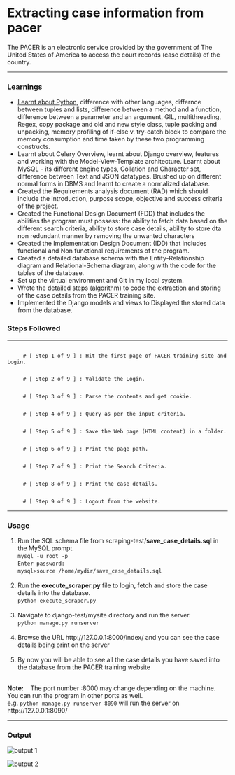 <h1>Extracting case information from pacer</h1>

<p> The PACER is an electronic service provided by the government of The United States of America to access the court records (case details) of the country. </p>
<hr/>

<h3>Learnings</h3>
<ul>
  <li>
    <a href="https://drive.google.com/open?id=1TW6W8uttszW6XMdM2E5MCk092pm_-AJqQ9JYQPi7Ln4">Learnt about Python</a>, difference with other languages, differnce between tuples and lists, difference between a method and a function, difference between a parameter and an argument, GIL, multithreading, Regex, copy package and old and new style class, tuple packing and unpacking, memory profiling of if-else v. try-catch block to compare the memory consumption and time taken by these two programming constructs.
  </li>
  <li>Learnt about Celery Overview, learnt about Django overview, features and working with the Model-View-Template architecture. Learnt about MySQL - its different engine types, Collation and Character set, difference between Text and JSON datatypes. Brushed up on different normal forms in DBMS and learnt to create a normalized database.</li>
  <li>Created the Requirements analysis document (RAD) which should include the introduction, purpose scope, objective and success criteria of the project.</li>
  <li>Created the Functional Design Document (FDD) that includes the abilities the program must possess: the ability to fetch data based on the different search criteria, ability to store case details, ability to store dta non redundant manner by removing the unwanted characters</li>
  <li>Created the Implementation Design Document (IDD) that includes functional and Non functional requirements of the program.</li>
  <li>Created a detailed database schema with the Entity-Relationship diagram and Relational-Schema diagram, along with the code for the tables of the database.</li>
  <li>Set up the virtual environment and Git in my local system.</li>
  <li>Wrote the detailed steps (algorithm) to code the extraction and storing of the case details from the PACER training site.
<li>Implemented the Django models and views to Displayed the stored data from the database.</li>
</ul>

<h3>Steps Followed</h3>
<hr/>
    <code>
     # [ Step 1 of 9 ] : Hit the first page of PACER training site and Login.</p>
     # [ Step 2 of 9 ] : Validate the Login.</p>
     # [ Step 3 of 9 ] : Parse the contents and get cookie.</p>
     # [ Step 4 of 9 ] : Query as per the input criteria.</p>
     # [ Step 5 of 9 ] : Save the Web page (HTML content) in a folder.</p>
     # [ Step 6 of 9 ] : Print the page path.</p>
     # [ Step 7 of 9 ] : Print the Search Criteria.</p>
     # [ Step 8 of 9 ] : Print the case details.</p> 
     # [ Step 9 of 9 ] : Logout from the website.</p></code>
 <hr/>
  <h3>Usage</h3>
    <ol>
  <li>Run the SQL schema file from scraping-test/<b>save_case_details.sql</b> in the MySQL prompt. <br>
    <code>mysql -u root -p</code><br/>
    <code>Enter password:</code><br/>
    <code>mysql>source /home/mydir/save_case_details.sql</code>
  </li><br/>
  <li>Run the <b>execute_scraper.py</b> file to login, fetch and store the case details into the database.<br/>
    <code>python execute_scraper.py</code>
    <br/>
  </li><br/>
  <li>Navigate to django-test/mysite directory and run the server.<br/><code>python manage.py runserver</code>
    </li><br/>
  <li>Browse the URL http://127.0.0.1:8000/index/ and you can see the case details being print on the server</li><br/>
  <li>By now you will be able to see all the case details you have saved into the database from the PACER training website</li>
    </ol>
    <br/>
  <b>Note:</b>&nbsp;&nbsp;&nbsp;&nbsp;The port number :8000 may change depending on the machine. You can run the program in other ports as well.&nbsp;&nbsp;&nbsp;&nbsp;<br/>e.g. <code>python manage.py runserver 8090</code> will run the server on http://127.0.0.1:8090/
  
  <hr/>
  <h3>Output</h3>

 ![output 1](https://raw.githubusercontent.com/gaurav-uc/pacer-training/master/pacer-training/Images/Django_op_1.png)
  
  
  ![output 2](https://raw.githubusercontent.com/gaurav-uc/pacer-training/master/pacer-training/Images/Django_op_2.png)

